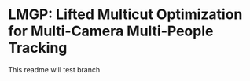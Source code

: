 # LMGP: Lifted Multicut Optimization for Multi-Camera Multi-People Tracking
This readme will test branch

